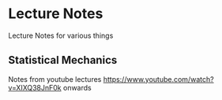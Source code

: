 # Lecture Notes
Lecture Notes for various things

## Statistical Mechanics
Notes from youtube lectures https://www.youtube.com/watch?v=XIXQ38JnF0k onwards
